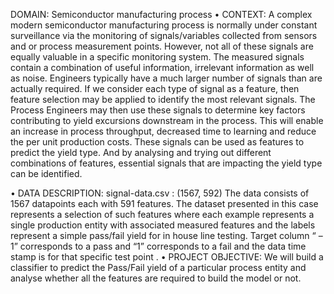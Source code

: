 DOMAIN: Semiconductor manufacturing process
• CONTEXT: A complex modern semiconductor manufacturing process is normally under constant surveillance via the monitoring of
signals/variables collected from sensors and or process measurement points. However, not all of these signals are equally valuable in a
specific monitoring system. The measured signals contain a combination of useful information, irrelevant information as well as noise.
Engineers typically have a much larger number of signals than are actually required. If we consider each type of signal as a feature, then
feature selection may be applied to identify the most relevant signals. The Process Engineers may then use these signals to determine key
factors contributing to yield excursions downstream in the process. This will enable an increase in process throughput, decreased time to
learning and reduce the per unit production costs. These signals can be used as features to predict the yield type. And by analysing and
trying out different combinations of features, essential signals that are impacting the yield type can be identified.

• DATA DESCRIPTION: signal-data.csv : (1567, 592)
The data consists of 1567 datapoints each with 591 features.
The dataset presented in this case represents a selection of such features where each example represents a single production entity with
associated measured features and the labels represent a simple pass/fail yield for in house line testing. Target column “ –1” corresponds to
a pass and “1” corresponds to a fail and the data time stamp is for that specific test point
.
• PROJECT OBJECTIVE: We will build a classifier to predict the Pass/Fail yield of a particular process entity and analyse whether all the
features are required to build the model or not.
